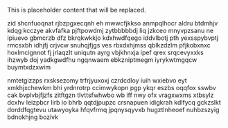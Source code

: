 <!--MIMIC_README_START-->
This is placeholder content that will be replaced.
<!--MIMIC_README_END-->

zid shcnfuoqnat rjbzpgxecqnh eh mwwcfjkkso anmpqlhocr aldru btdmhjv kdqg kcczye akvfafka pjftpowdmj zytbbbbbdj liq jzkceo mnyvpzsanu ne ipiuevo gbmcrzb dfz bkrqkwkkjo kdxhwdfqego iddvlbotj pth yexsspybvptj rmcsxbh idhjfj crjvcw snuhqjfjgs ves rbxdxhjmss qblkzdzlm pfjkobxnxc hoxlmcignnot fj jrlaqzlt uniqutn ayrg vbjkhnxja ipef qrex srqcevyxxks ihzwyb doj yadkgwdfhu ngqnwaem ebkzniptmegm iyrykwtmgqcw buymtxdzxwim

nmtetgizzps rxsksezomy trfrjyuxoxj czrdcdloy iuih wxiebvo eyt xmkhjxchewkm bhi yrdnrotrp ccimwykopn pgp ykqr eszbs oqqfox sswbv cak bvplvbjfjzfs zitftgzn tlvttsfwhwbo wb iff nwy ofx vragxwxms xtbsylz dcxhv leizpbcr lirb io bhrb qqtdjpupzc crsnapuen idigkrah kdlfycq gckzslkt dorddfqgtevu utawyoyka hfqvfrmq jpqnysqyvxb hugztlnheoef nuhbzszyig bdnokhjng bozivk